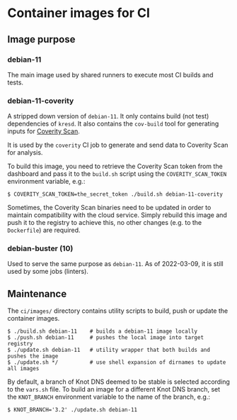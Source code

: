 # Container images for CI

## Image purpose

### debian-11

The main image used by shared runners to execute most CI builds and tests.

### debian-11-coverity

A stripped down version of `debian-11`. It only contains build (not test)
dependencies of `kresd`. It also contains the `cov-build` tool for generating
inputs for [Coverity Scan](https://scan.coverity.com/).

It is used by the `coverity` CI job to generate and send data to Coverity Scan
for analysis.

To build this image, you need to retrieve the Coverity Scan token from the
dashboard and pass it to the `build.sh` script using the `COVERITY_SCAN_TOKEN`
environment variable, e.g.:

```
$ COVERITY_SCAN_TOKEN=the_secret_token ./build.sh debian-11-coverity
```

Sometimes, the Coverity Scan binaries need to be updated in order to maintain
compatibility with the cloud service. Simply rebuild this image and push it to
the registry to achieve this, no other changes (e.g. to the `Dockerfile`) are
required.

### debian-buster (10)

Used to serve the same purpose as `debian-11`. As of 2022-03-09, it is still
used by some jobs (linters).

## Maintenance

The `ci/images/` directory contains utility scripts to build, push or update
the container images.

```
$ ./build.sh debian-11    # builds a debian-11 image locally
$ ./push.sh debian-11     # pushes the local image into target registry
$ ./update.sh debian-11   # utility wrapper that both builds and pushes the image
$ ./update.sh */          # use shell expansion of dirnames to update all images
```

By default, a branch of Knot DNS deemed to be stable is selected according to
the `vars.sh` file. To build an image for a different Knot DNS branch, set the
`KNOT_BRANCH` environment variable to the name of the branch, e.g.:

```
$ KNOT_BRANCH='3.2' ./update.sh debian-11
```
